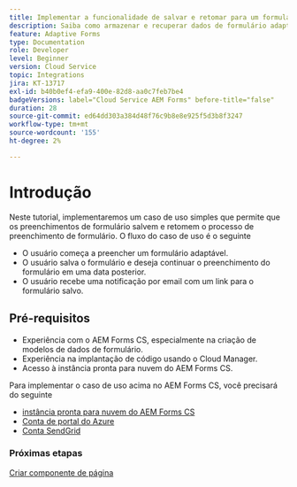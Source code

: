 ```yaml
---
title: Implementar a funcionalidade de salvar e retomar para um formulário adaptável
description: Saiba como armazenar e recuperar dados de formulário adaptáveis da conta de armazenamento do Azure.
feature: Adaptive Forms
type: Documentation
role: Developer
level: Beginner
version: Cloud Service
topic: Integrations
jira: KT-13717
exl-id: b40b0ef4-efa9-400e-82d8-aa0c7feb7be4
badgeVersions: label="Cloud Service AEM Forms" before-title="false"
duration: 28
source-git-commit: ed64dd303a384d48f76c9b8e8e925f5d3b8f3247
workflow-type: tm+mt
source-wordcount: '155'
ht-degree: 2%

---
```


# Introdução

Neste tutorial, implementaremos um caso de uso simples que permite que os preenchimentos de formulário salvem e retomem o processo de preenchimento de formulário. O fluxo do caso de uso é o seguinte

* O usuário começa a preencher um formulário adaptável.
* O usuário salva o formulário e deseja continuar o preenchimento do formulário em uma data posterior.
* O usuário recebe uma notificação por email com um link para o formulário salvo.

## Pré-requisitos

* Experiência com o AEM Forms CS, especialmente na criação de modelos de dados de formulário.
* Experiência na implantação de código usando o Cloud Manager.
* Acesso à instância pronta para nuvem do AEM Forms CS.

Para implementar o caso de uso acima no AEM Forms CS, você precisará do seguinte

* [instância pronta para nuvem do AEM Forms CS](https://experienceleague.adobe.com/docs/experience-manager-learn/cloud-service/forms/developing-for-cloud-service/intellij-and-aem-sync.html?lang=en#set-up-aem-author-instance)
* [Conta de portal do Azure](https://portal.azure.com/)
* [Conta SendGrid](https://sendgrid.com/)

### Próximas etapas

[Criar componente de página](./page-component.md)
